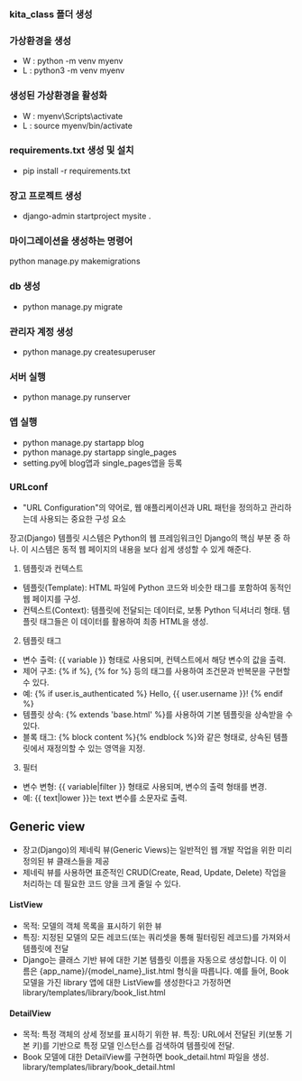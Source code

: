 ### kita_class 폴더 생성
### 가상환경을 생성
- W : python -m venv myenv
- L : python3 -m venv myenv
### 생성된 가상환경을 활성화
- W : myenv\Scripts\activate
- L : source myenv/bin/activate
### requirements.txt 생성 및 설치
- pip install -r requirements.txt
### 장고 프로젝트 생성
- django-admin startproject mysite .

### 마이그레이션을 생성하는 명령어
python manage.py makemigrations

### db 생성
- python manage.py migrate

### 관리자 계정 생성
- python manage.py createsuperuser
### 서버 실행
- python manage.py runserver
### 앱 실행
- python manage.py startapp blog
- python manage.py startapp single_pages
- setting.py에 blog앱과  single_pages앱을 등록
### URLconf
- "URL Configuration"의 약어로, 웹 애플리케이션과  URL 패턴을 정의하고 관리하는데 사용되는 중요한 구성 요소

장고(Django) 템플릿 시스템은 Python의 웹 프레임워크인 Django의 핵심 부분 중 하나. 이 시스템은 동적 웹 페이지의 내용을 보다 쉽게 생성할 수 있게 해준다. 

1. 템플릿과 컨텍스트
- 템플릿(Template): HTML 파일에 Python 코드와 비슷한 태그를 포함하여 동적인 웹 페이지를 구성.
- 컨텍스트(Context): 템플릿에 전달되는 데이터로, 보통 Python 딕셔너리 형태. 템플릿 태그들은 이 데이터를 활용하여 최종 HTML을 생성.
2. 템플릿 태그
- 변수 출력: {{ variable }} 형태로 사용되며, 컨텍스트에서 해당 변수의 값을 출력.
- 제어 구조: {% if %}, {% for %} 등의 태그를 사용하여 조건문과 반복문을 구현할 수 있다.
- 예: {% if user.is_authenticated %} Hello, {{ user.username }}! {% endif %}
- 템플릿 상속: {% extends 'base.html' %}를 사용하여 기본 템플릿을 상속받을 수 있다.
- 블록 태그: {% block content %}{% endblock %}와 같은 형태로, 상속된 템플릿에서 재정의할 수 있는 영역을 지정.
3. 필터
- 변수 변형: {{ variable|filter }} 형태로 사용되며, 변수의 출력 형태를 변경.
- 예: {{ text|lower }}는 text 변수를 소문자로 출력.

## Generic view
- 장고(Django)의 제네릭 뷰(Generic Views)는 일반적인 웹 개발 작업을 위한 미리 정의된 뷰 클래스들을 제공
- 제네릭 뷰를 사용하면 표준적인 CRUD(Create, Read, Update, Delete) 작업을 처리하는 데 필요한 코드 양을 크게 줄일 수 있다.

#### ListView
- 목적: 모델의 객체 목록을 표시하기 위한 뷰
- 특징: 지정된 모델의 모든 레코드(또는 쿼리셋을 통해 필터링된 레코드)를 가져와서 템플릿에 전달
- Django는 클래스 기반 뷰에 대한 기본 템플릿 이름을 자동으로 생성합니다. 이 이름은 {app_name}/{model_name}_list.html 형식을 따릅니다. 예를 들어, Book 모델을 가진 library 앱에 대한 ListView를 생성한다고 가정하면 library/templates/library/book_list.html

#### DetailView 
- 목적: 특정 객체의 상세 정보를 표시하기 위한 뷰. 특징: URL에서 전달된 키(보통 기본 키)를 기반으로 특정 모델 인스턴스를 검색하여 템플릿에 전달. 
- Book 모델에 대한 DetailView를 구현하면 book_detail.html 파일을 생성.
library/templates/library/book_detail.html